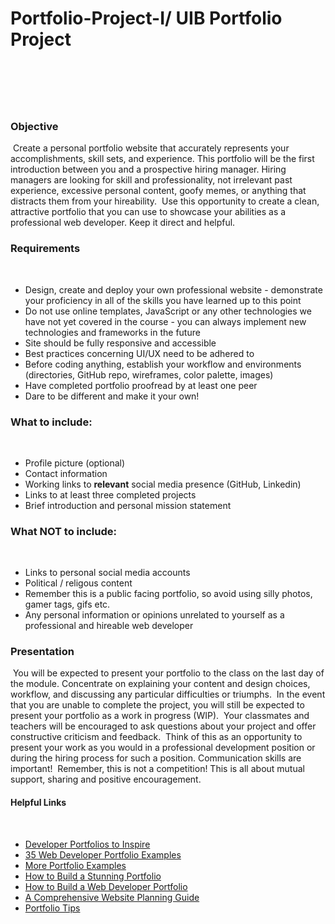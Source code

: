 # Portfolio-Project-I/ UIB Portfolio Project
​
---
​
### Objective
​
Create a personal portfolio website that accurately represents your accomplishments, skill sets, and experience. This portfolio will be the first introduction between you and a prospective hiring manager. Hiring managers are looking for skill and professionality, not irrelevant past experience, excessive personal content, goofy memes, or anything that distracts them from your hireability.
​
Use this opportunity to create a clean, attractive portfolio that you can use to showcase your abilities as a professional web developer. Keep it direct and helpful.
​
### Requirements
​
- Design, create and deploy your own professional website - demonstrate your proficiency in all of the skills you have learned up to this point
​
- Do not use online templates, JavaScript or any other technologies we have not yet covered in the course - you can always implement new technologies and frameworks in the future
- Site should be fully responsive and accessible
- Best practices concerning UI/UX need to be adhered to
- Before coding anything, establish your workflow and environments (directories, GitHub repo, wireframes, color palette, images)
- Have completed portfolio proofread by at least one peer
- Dare to be different and make it your own!
​
### What to include:
​
- Profile picture (optional)
- Contact information
- Working links to **relevant** social media presence (GitHub, Linkedin)
- Links to at least three completed projects
- Brief introduction and personal mission statement
​
### What NOT to include:
​
- Links to personal social media accounts
- Political / religous content
- Remember this is a public facing portfolio, so avoid using silly photos, gamer tags, gifs etc.
- Any personal information or opinions unrelated to yourself as a professional and hireable web developer
​
### Presentation
​
You will be expected to present your portfolio to the class on the last day of the module. Concentrate on explaining your content and design choices, workflow, and discussing any particular difficulties or triumphs.
​
In the event that you are unable to complete the project, you will still be expected to present your portfolio as a work in progress (WIP).
​
Your classmates and teachers will be encouraged to ask questions about your project and offer constructive criticism and feedback.
​
Think of this as an opportunity to present your work as you would in a professional development position or during the hiring process for such a position. Communication skills are important!
​
Remember, this is not a competition! This is all about mutual support, sharing and positive encouragement.
​
#### Helpful Links
​
- [Developer Portfolios to Inspire](https://www.freecodecamp.org/news/15-web-developer-portfolios-to-inspire-you-137fb1743cae/)
- [35 Web Developer Portfolio Examples](https://skillcrush.com/blog/web-developer-portfolios/)
- [More Portfolio Examples](https://www.sliderrevolution.com/design/web-developer-portfolio-examples/)
- [How to Build a Stunning Portfolio](https://www.sitepoint.com/how-to-build-a-stunning-portfolio-website-as-a-web-developer/)
- [How to Build a Web Developer Portfolio](https://brainstation.io/career-guides/how-to-build-a-web-developer-portfolio)
- [A Comprehensive Website Planning Guide](https://www.smashingmagazine.com/2018/02/comprehensive-website-planning-guide-part1/)
- [Portfolio Tips](https://designmodo.com/dev-portfolio-tips/)
